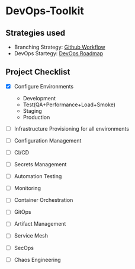 # DevOps-Toolkit

## Strategies used
- Branching Strategy: [Github Workflow][1]
- DevOps Startegy: [DevOps Roadmap][2]

## Project Checklist
- [x] Configure Environments
  - Development
  - Test(QA+Performance+Load+Smoke)
  - Staging
  - Production
- [ ] Infrastructure Provisioning for all environments
- [ ] Configuration Management
- [ ] CI/CD
- [ ] Secrets Management
- [ ] Automation Testing
- [ ] Monitoring
- [ ] Container Orchestration
- [ ] GitOps
- [ ] Artifact Management
- [ ] Service Mesh
- [ ] SecOps
- [ ] Chaos Engineering


<!-- Links -->
[1]: https://docs.github.com/en/get-started/quickstart/github-flow
[2]: https://roadmap.sh/devops
